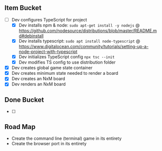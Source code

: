 ## Item Bucket
- [ ] Dev configures TypeScript for project
    - [x] Dev installs npm & node: `sudo apt-get install -y nodejs` @ https://github.com/nodesource/distributions/blob/master/README.md#debinstall
    - [x] Dev installs typescript: `sudo apt install node-typescript` @ https://www.digitalocean.com/community/tutorials/setting-up-a-node-project-with-typescript
    - [x] Dev initializes TypeScript config `npx tsc --init`
    - [x] Dev modifies TS config to use distribution folder
- [x] Dev creates global game state container 
- [x] Dev creates minimum state needed to render a board
- [x] Dev creates an NxM board
- [x] Dev renders an NxM board

## Done Bucket

- [ ]

## Road Map

- Create the command line (terminal) game in its entirety
- Create the browser port in its entirety